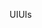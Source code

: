 <span data-ttu-id="99ced-101">UI</span><span class="sxs-lookup"><span data-stu-id="99ced-101">UIs</span></span>